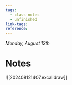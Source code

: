 ```yaml
---
tags:
  - class-notes
  - unfinished
link-tags: 
reference:
---
```

_Monday, August 12th_

# Notes
![[202408121407.excalidraw]]


